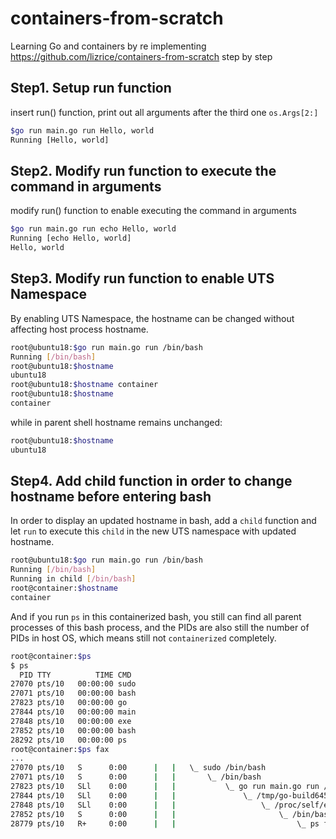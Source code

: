 # containers-from-scratch
Learning Go and containers by re implementing https://github.com/lizrice/containers-from-scratch step by step

## Step1. Setup run function
insert run() function, print out all arguments after the third one `os.Args[2:]`

```bash
$go run main.go run Hello, world 
Running [Hello, world]
```

## Step2. Modify run function to execute the command in arguments
modify run() function to enable executing the command in arguments

```bash
$go run main.go run echo Hello, world 
Running [echo Hello, world]
Hello, world
```

## Step3. Modify run function to enable UTS Namespace
By enabling UTS Namespace, the hostname can be changed without affecting host process hostname.

```bash
root@ubuntu18:$go run main.go run /bin/bash
Running [/bin/bash]
root@ubuntu18:$hostname
ubuntu18
root@ubuntu18:$hostname container
root@ubuntu18:$hostname
container
```
while in parent shell hostname remains unchanged:
```bash
root@ubuntu18:$hostname
ubuntu18
```

## Step4. Add child function in order to change hostname before entering bash
In order to display an updated hostname in bash, add a `child` function and let `run` to execute this `child` in the new UTS namespace with updated hostname.
```bash
root@ubuntu18:$go run main.go run /bin/bash
Running [/bin/bash]
Running in child [/bin/bash]
root@container:$hostname
container
``` 
And if you run `ps` in this containerized bash, you still can find all parent processes of this bash process, and the PIDs are also still the number of PIDs in host OS, which means still not `containerized` completely.
```bash
root@container:$ps
$ ps
  PID TTY          TIME CMD
27070 pts/10   00:00:00 sudo
27071 pts/10   00:00:00 bash
27823 pts/10   00:00:00 go
27844 pts/10   00:00:00 main
27848 pts/10   00:00:00 exe
27852 pts/10   00:00:00 bash
28292 pts/10   00:00:00 ps
root@container:$ps fax
...
27070 pts/10   S      0:00      |   |   \_ sudo /bin/bash
27071 pts/10   S      0:00      |   |       \_ /bin/bash
27823 pts/10   SLl    0:00      |   |           \_ go run main.go run /bin/bash
27844 pts/10   SLl    0:00      |   |               \_ /tmp/go-build645762770/b0
27848 pts/10   SLl    0:00      |   |                   \_ /proc/self/exe child 
27852 pts/10   S      0:00      |   |                       \_ /bin/bash
28779 pts/10   R+     0:00      |   |                           \_ ps fax
```